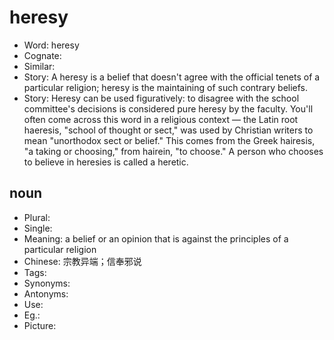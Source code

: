 # heresy

- Word: heresy
- Cognate: 
- Similar: 
- Story: A heresy is a belief that doesn't agree with the official tenets of a particular religion; heresy is the maintaining of such contrary beliefs.
- Story: Heresy can be used figuratively: to disagree with the school committee's decisions is considered pure heresy by the faculty. You'll often come across this word in a religious context — the Latin root haeresis, "school of thought or sect," was used by Christian writers to mean "unorthodox sect or belief." This comes from the Greek hairesis, "a taking or choosing," from hairein, "to choose." A person who chooses to believe in heresies is called a heretic.

## noun

- Plural: 
- Single: 
- Meaning: a belief or an opinion that is against the principles of a particular religion
- Chinese: 宗教异端；信奉邪说
- Tags: 
- Synonyms: 
- Antonyms: 
- Use: 
- Eg.: 
- Picture: 

